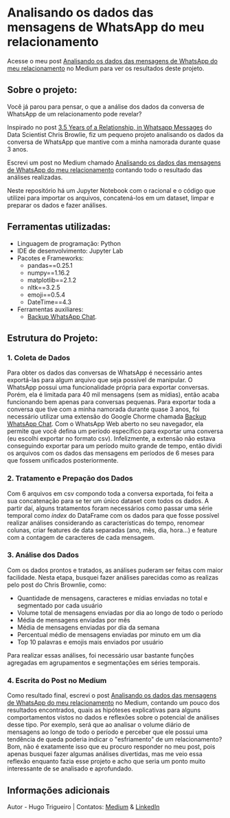# Analisando os dados das mensagens de WhatsApp do meu relacionamento

Acesse o meu post [Analisando os dados das mensagens de WhatsApp do meu relacionamento](https://medium.com/@hugotrigueiro/analisando-os-dados-das-mensagens-de-whatsapp-do-meu-relacionamento-fad214f8e4e4) no Medium para ver os resultados deste projeto.

## Sobre o projeto:

Você já parou para pensar, o que a análise dos dados da conversa de WhatsApp de um relacionamento pode revelar?

Inspirado no post [3.5 Years of a Relationship, in Whatsapp Messages](https://medium.com/data-slice/3-5-years-of-a-relationship-in-whatsapp-messages-4f4c95073c9d) do Data Scientist Chris Browlie, fiz um pequeno projeto analisando os dados da conversa de WhatsApp que mantive com a minha namorada durante quase 3 anos.

Escrevi um post no Medium chamado [Analisando os dados das mensagens de WhatsApp do meu relacionamento](https://medium.com/@hugotrigueiro/analisando-os-dados-das-mensagens-de-whatsapp-do-meu-relacionamento-fad214f8e4e4) contando todo o resultado das análises realizadas.

Neste repositório há um Jupyter Notebook com o racional e o código que utilizei para importar os arquivos, concatená-los em um dataset, limpar e preparar os dados e fazer análises.

## Ferramentas utilizadas:
- Linguagem de programação: Python
- IDE de desenvolvimento: Jupyter Lab
- Pacotes e Frameworks:
    - pandas==0.25.1
    - numpy==1.16.2
    - matplotlib==2.1.2
    - nltk==3.2.5
    - emoji==0.5.4
    - DateTime==4.3
- Ferramentas auxiliares:
    - [Backup WhatsApp Chat](https://chrome.google.com/webstore/detail/backup-whatsapp-chats/gmbicfpadlmgkfhfepknbmemfhahelll).

## Estrutura do Projeto:

### 1. Coleta de Dados
Para obter os dados das conversas de WhatsApp é necessário antes exportá-las para algum arquivo que seja possível de manipular. O WhatsApp possui uma funcionalidade própria para exportar conversas. Porém, ela é limitada para 40 mil mensagens (sem as mídias), então acaba funcionando bem apenas para conversas pequenas. Para exportar toda a conversa que tive com a minha namorada durante quase 3 anos, foi necessário utilizar uma extensão do Google Chorme chamada [Backup WhatsApp Chat](https://chrome.google.com/webstore/detail/backup-whatsapp-chats/gmbicfpadlmgkfhfepknbmemfhahelll). Com o WhatsApp Web aberto no seu navegador, ela permite que você defina um período específico para exportar uma conversa (eu escolhi exportar no formato csv). Infelizmente, a extensão não estava conseguindo exportar para um período muito grande de tempo, então dividi os arquivos com os dados das mensagens em períodos de 6 meses para que fossem unificados posteriormente.

### 2. Tratamento e Prepação dos Dados
Com 6 arquivos em csv compondo toda a conversa exportada, foi feita a sua concatenação para se ter um único dataset com todos os dados. A partir daí, alguns tratamentos foram necessários como passar uma série temporal como *index* do DataFrame com os dados para que fosse possível realizar análises considerando as características do tempo, renomear colunas, criar features de data separadas (ano, mês, dia, hora...) e feature com a contagem de caracteres de cada mensagem.

### 3. Análise dos Dados
Com os dados prontos e tratados, as análises puderam ser feitas com maior facilidade. Nesta etapa, busquei fazer análises parecidas como as realizas pelo post do Chris Brownlie, como:
- Quantidade de mensagens, caracteres e mídias enviadas no total e segmentado por cada usuário
- Volume total de mensagens enviadas por dia ao longo de todo o período
- Média de mensagens enviadas por mês
- Média de mensagens enviadas por dia da semana
- Percentual médio de mensagens enviadas por minuto em um dia
- Top 10 palavras e emojis mais enviados por usuário

Para realizar essas análises, foi necessário usar bastante funções agregadas em agrupamentos e segmentações em séries temporais.

### 4. Escrita do Post no Medium
Como resultado final, escrevi o post [Analisando os dados das mensagens de WhatsApp do meu relacionamento](https://medium.com/@hugotrigueiro/analisando-os-dados-das-mensagens-de-whatsapp-do-meu-relacionamento-fad214f8e4e4) no Medium, contando um pouco dos resultados encontrados, quais as hipóteses explicativas para alguns comportamentos vistos no dados e reflexões sobre o potencial de análises desse tipo. Por exemplo, será que ao analisar o volume diário de mensagens ao longo de todo o período e perceber que ele possui uma tendência de queda poderia indicar o "esfriamento" de um relacionamento? Bom, não é exatamente isso que eu procuro responder no meu post, pois apenas busquei fazer algumas análises divertidas, mas me veio essa reflexão enquanto fazia esse projeto e acho que seria um ponto muito interessante de se analisado e aprofundado.

## Informações adicionais
Autor - Hugo Trigueiro | Contatos: [Medium](https://medium.com/@hugotrigueiro) & [LinkedIn](https://www.linkedin.com/in/hugo-trigueiro/)